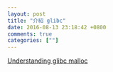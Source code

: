 ```yaml
---
layout: post
title: "介紹 glibc"
date: 2016-08-13 23:18:42 +0800
comments: true
categories: [""]
---
```



<!-- more -->



[Understanding glibc malloc]

[Understanding glibc malloc]:https://sploitfun.wordpress.com/2015/02/10/understanding-glibc-malloc/